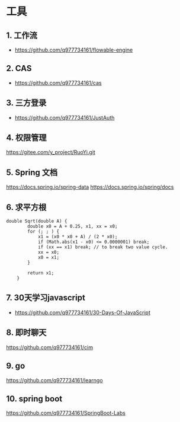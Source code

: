 # 工具
## 1. 工作流
+ https://github.com/q977734161/flowable-engine
## 2. CAS
+ https://github.com/q977734161/cas
## 3. 三方登录
+ https://github.com/q977734161/JustAuth
## 4. 权限管理
https://gitee.com/y_project/RuoYi.git
## 5. Spring 文档
https://docs.spring.io/spring-data
https://docs.spring.io/spring/docs
## 6. 求平方根
```
double Sqrt(double A) {
        double x0 = A + 0.25, x1, xx = x0;
        for (; ; ) {
            x1 = (x0 * x0 + A) / (2 * x0);
            if (Math.abs(x1 - x0) <= 0.0000001) break;
            if (xx == x1) break; // to break two value cycle.
            xx = x0;
            x0 = x1;
        }

        return x1;
    }
```
## 7. 30天学习javascript
+ https://github.com/q977734161/30-Days-Of-JavaScript
## 8. 即时聊天
https://github.com/q977734161/cim
## 9. go
https://github.com/q977734161/learngo
## 10.  spring boot
https://github.com/q977734161/SpringBoot-Labs
